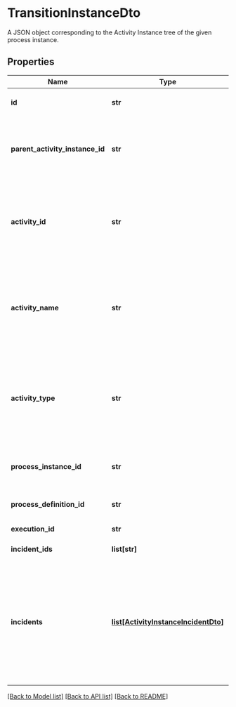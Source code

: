# TransitionInstanceDto

A JSON object corresponding to the Activity Instance tree of the given process instance.
## Properties
Name | Type | Description | Notes
------------ | ------------- | ------------- | -------------
**id** | **str** | The id of the transition instance. | [optional] 
**parent_activity_instance_id** | **str** | The id of the parent activity instance, for example a sub process instance. | [optional] 
**activity_id** | **str** | The id of the activity that this instance enters (asyncBefore job) or leaves (asyncAfter job) | [optional] 
**activity_name** | **str** | The name of the activity that this instance enters (asyncBefore job) or leaves (asyncAfter job) | [optional] 
**activity_type** | **str** | The type of the activity that this instance enters (asyncBefore job) or leaves (asyncAfter job) | [optional] 
**process_instance_id** | **str** | The id of the process instance this instance is part of. | [optional] 
**process_definition_id** | **str** | The id of the process definition. | [optional] 
**execution_id** | **str** | The execution id. | [optional] 
**incident_ids** | **list[str]** | A list of incident ids. | [optional] 
**incidents** | [**list[ActivityInstanceIncidentDto]**](ActivityInstanceIncidentDto.md) | A list of JSON objects containing incident specific properties: * &#x60;id&#x60;: the id of the incident * &#x60;activityId&#x60;: the activity id in which the incident occurred | [optional] 

[[Back to Model list]](../README.md#documentation-for-models) [[Back to API list]](../README.md#documentation-for-api-endpoints) [[Back to README]](../README.md)



